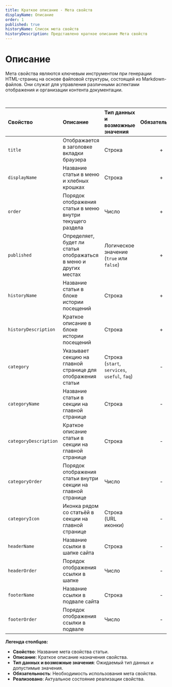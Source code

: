 ```yaml
---
title: Краткое описание - Мета свойств
displayName: Описание
order: 1
published: true
historyName: Список мета свойств
historyDescription: Представлено краткое описание Мета свойств
---
```


# Описание

Мета свойства являются ключевым инструментом при генерации HTML-страниц на основе файловой структуры, состоящей из Markdown-файлов.
Они служат для управления различными аспектами отображения и организации контента документации.

<br/>

| Свойство              | Описание                                                           | Тип данных и возможные значения               | Обязательность | Реализовано |
|:----------------------|:-------------------------------------------------------------------|:----------------------------------------------|:--------------:|:-----------:|
| `title`               | Отображается в заголовке вкладки браузера                          | Строка                                        |       +        |      +      |
| `displayName`         | Название статьи в меню и хлебных крошках                           | Строка                                        |       +        |      +      |
| `order`               | Порядок отображения статьи в меню внутри текущего раздела          | Число                                         |       +        |      +      |
| `published`           | Определяет, будет ли статья отображаться в меню и других местах    | Логическое значение (`true` или `false`)      |       +        |      +      |
| `historyName`         | Название статьи в блоке истории посещений                          | Строка                                        |       +        |      -      |
| `historyDescription`  | Краткое описание в блоке истории посещений                         | Строка                                        |       +        |      -      |
| `category`            | Указывает секцию на главной странице для отображения статьи        | Строка (`start`, `services`, `useful`, `faq`) |       -        |      -      |
| `categoryName`        | Название статьи в секции на главной странице                       | Строка                                        |       -        |      -      |
| `categoryDescription` | Краткое описание статьи в секции на главной странице               | Строка                                        |       -        |      -      |
| `categoryOrder`       | Порядок отображения статьи внутри секции на главной странице       | Число                                         |       -        |      -      |
| `categoryIcon`        | Иконка рядом со статьёй в секции на главной странице               | Строка (URL иконки)                           |       -        |      -      |
| `headerName`          | Название ссылки в шапке сайта                                      | Строка                                        |       -        |      -      |
| `headerOrder`         | Порядок отображения ссылки в шапке                                 | Число                                         |       -        |      -      |
| `footerName`          | Название ссылки в подвале сайта                                    | Строка                                        |       -        |      -      |
| `footerOrder`         | Порядок отображения ссылки в подвале                               | Число                                         |       -        |      -      |


**Легенда столбцов:**

- **Свойство**: Название мета свойства статьи.
- **Описание**: Краткое описание назначения свойства.
- **Тип данных и возможные значения**: Ожидаемый тип данных и допустимые значения.
- **Обязательность**: Необходимость использования мета свойства.
- **Реализовано**: Актуальное состояние реализации свойства.
